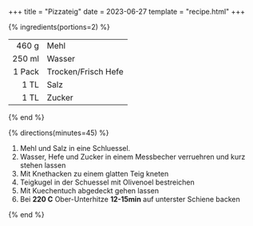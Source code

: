 +++
title = "Pizzateig"
date = 2023-06-27
template = "recipe.html"
+++

{% ingredients(portions=2) %}

|        |                     |
|-:      |:-                   |
| 460 g  | Mehl                |
| 250 ml | Wasser              |
| 1 Pack | Trocken/Frisch Hefe |
| 1 TL   | Salz                |
| 1 TL   | Zucker              |

{% end %}

{% directions(minutes=45) %}

1. Mehl und Salz in eine Schluessel.
2. Wasser, Hefe und Zucker in einem Messbecher verruehren und kurz stehen lassen
3. Mit Knethacken zu einem glatten Teig kneten
4. Teigkugel in der Schuessel mit Olivenoel bestreichen
5. Mit Kuechentuch abgedeckt gehen lassen
6. Bei **220 C** Ober-Unterhitze **12-15min** auf unterster Schiene backen

{% end %}